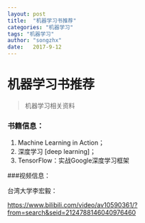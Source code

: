 ```yaml
---
layout: post
title:  "机器学习书推荐"
categories: "机器学习"
tags: "机器学习"
author: "songzhx"
date:   2017-9-12
---
```


# 机器学习书推荐



>机器学习相关资料
>
>



### 书籍信息： 

1. Machine Learning in Action；
2. 深度学习 [deep learning]；
3. TensorFlow：实战Google深度学习框架

###视频信息：

台湾大学李宏毅：

https://www.bilibili.com/video/av10590361/?from=search&seid=2124788146040976460





